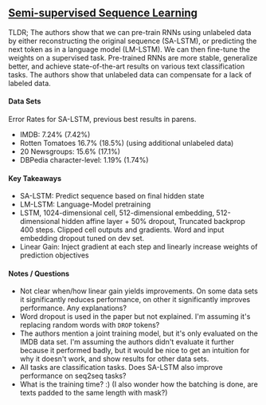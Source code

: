 ## [Semi-supervised Sequence Learning](http://arxiv.org/abs/1511.01432)

TLDR; The authors show that we can pre-train RNNs using unlabeled data by either reconstructing the original sequence (SA-LSTM), or predicting the next token as in a language model (LM-LSTM). We can then fine-tune the weights on a supervised task. Pre-trained RNNs are more stable, generalize better, and achieve state-of-the-art results on various text classification tasks. The authors show that unlabeled data can compensate for a lack of labeled data.

#### Data Sets

Error Rates for SA-LSTM, previous best results in parens.

- IMDB: 7.24% (7.42%)
- Rotten Tomatoes 16.7% (18.5%) (using additional unlabeled data)
- 20 Newsgroups: 15.6% (17.1%)
- DBPedia character-level: 1.19% (1.74%)

#### Key Takeaways

- SA-LSTM: Predict sequence based on final hidden state
- LM-LSTM: Language-Model pretraining
- LSTM, 1024-dimensional cell, 512-dimensional embedding, 512-dimensional hidden affine layer + 50% dropout, Truncated backprop 400 steps. Clipped cell outputs and gradients. Word and input embedding dropout tuned on dev set.
- Linear Gain: Inject gradient at each step and linearly increase weights of prediction objectives

#### Notes / Questions

- Not clear when/how linear gain yields improvements. On some data sets it significantly reduces performance, on other it significantly improves performance. Any explanations?
- Word dropout is used in the paper but not explained. I'm assuming it's replacing random words with `DROP` tokens?
- The authors mention a joint training model, but it's only evaluated on the IMDB data set. I'm assuming the authors didn't evaluate it further because it performed badly, but it would be nice to get an intuition for why it doesn't work, and show results for other data sets.
- All tasks are classification tasks. Does SA-LSTM also improve performance on seq2seq tasks?
- What is the training time? :) (I also wonder how the batching is done, are texts padded to the same length with mask?)

